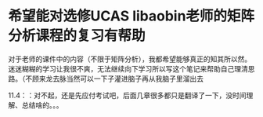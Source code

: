 # 希望能对选修UCAS libaobin老师的矩阵分析课程的复习有帮助

对于老师的课件中的内容（不限于矩阵分析），我都希望能够真正的知其所以然。迷迷糊糊的学习让我很不爽，无法继续向下学习所以写这个笔记来帮助自己理清思路。（不顾来龙去脉当然可以一下子灌进脑子再从我脑子里溜出去


11.4：：对不起，还是先应付考试吧，后面几章很多都只是翻译了一下，没时间理解、总结啥的。。。
